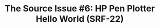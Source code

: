 ---
ee_id_thing: '4213'
site: '1'
type: '2'
inv_num: 2013-137
add_credit:
url: 2013-137-the-source-hello-world-pen-plotter
title: 'The Source Issue #6: HP Pen Plotter Hello World (SRF-22)'
year: '2015'
display_year: '2015'
medium: Zine
dims: 11 x 8.5
pitch: Source code for my HP pen plotter hello worlds printed on archival inks and
  paper, footnoted with artist txt, writing, poetry, whatevz, etc, etc, .........
  bla bla bla.
ps:
live_url:
youtube:
related_code: https://github.com/coryarcangel/Hp-Pen-Plotter-Hello-World
imgs: source-hp-2013-137-detail-database-ih.jpg
subheading:
download: the-source-hp-hello-world-2013-137-digital-master-ih.pdf
commission: Creative Capital
related: |-
  [56] [2009-033-hello-world] 2009-033 Hello World
  [57] [2009-034-hello-world] 2009-034 Hello World
  [58] [2009-035-hello-world] 2009-035 Hello World
  [59] [2009-036-hello-world] 2009-036 Hello World
  [60] [2009-037-hello-world] 2009-037 Hello World
  [149] [2010-081-hello-world] 2010-081 Hello World
layout: things-i-made
---